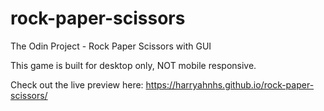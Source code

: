 # rock-paper-scissors
The Odin Project - Rock Paper Scissors with GUI

This game is built for desktop only, NOT mobile responsive.

Check out the live preview here: https://harryahnhs.github.io/rock-paper-scissors/
